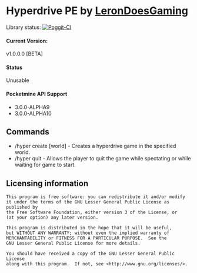 # Hyperdrive PE by [LeronDoesGaming](https://www.github.com/LeronDoesGM)

Library status: [![Poggit-CI](https://poggit.pmmp.io/ci.badge/ZtechNetwork/HyperdrivePE/HyperdrivePE)](https://poggit.pmmp.io/ci/ZtechNetwork/HyperdrivePE/HyperdrivePE)

#### Current Version:
v1.0.0.0 [BETA]

#### Status
Unusable

#### Pocketmine API Support
- 3.0.0-ALPHA9
- 3.0.0-ALPHA10

## Commands
- /hyper create [world] - Creates a hyperdrive game in the specified world.
- /hyper quit - Allows the player to quit the game while spectating or while waiting for game to start.

## Licensing information

	This program is free software: you can redistribute it and/or modify
	it under the terms of the GNU Lesser General Public License as published by
	the Free Software Foundation, either version 3 of the License, or
	(at your option) any later version.

	This program is distributed in the hope that it will be useful,
	but WITHOUT ANY WARRANTY; without even the implied warranty of
	MERCHANTABILITY or FITNESS FOR A PARTICULAR PURPOSE.  See the
	GNU Lesser General Public License for more details.

	You should have received a copy of the GNU Lesser General Public License
	along with this program.  If not, see <http://www.gnu.org/licenses/>.
